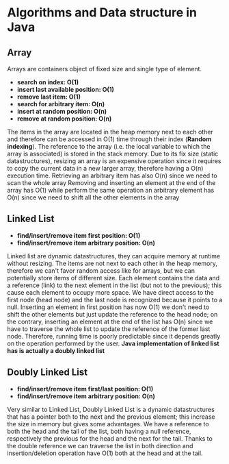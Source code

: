 # Algorithms and Data structure in Java

## Array

Arrays are containers object of fixed size and single type of element.

* **search on index: O(1)**
* **insert last available position: O(1)**
* **remove last item: O(1)**
* **search for arbitrary item: O(n)**
* **insert at random position: O(n)**
* **remove at random position: O(n)**

The items in the array are located in the heap memory next to each other and therefore can be accessed in O(1)
time through their index (**Random indexing**). The reference to the array (i.e. the local variable to which the array
is associated) is stored in the stack memory. Due to its fix size (static datastructures), resizing an array is an
expensive operation since it
requires to copy the current data in a new larger array, therefore having a O(n) execution
time. Retrieving an arbitrary item has also O(n) since we need to scan the whole
array Removing and inserting an element at the end of the array has O(1) while perform the same operation an arbitrary
element has O(n) since we need to shift all the other elements in the array

## Linked List

* **find/insert/remove item first position: O(1)**
* **find/insert/remove item arbitrary position: O(n)**

Linked list are dynamic datastructures, they can acquire memory at runtime without resizing.
The items are not next to each other in the heap memory, therefore we can't favor random access like
for arrays, but we can potentially store items of different size. Each element contains the data and a reference (link)
to the next element in the list (but not to the previous);
this cause each element to occupy more space. We have direct access to the first node (head node) and the last node is
recognized
because it points to a null. Inserting an element in first position has now O(1) we don't need to shift the other
elements but just update the reference to the head node; on the contrary, inserting an element at the end of the list
has O(n) since we have to traverse the whole list to update the reference of the former last node. Therefore, running
time is poorly predictable since it depends greatly on the operation performed by the user.
**Java implementation of linked list has is actually a doubly linked list**

## Doubly Linked List

* **find/insert/remove item first/last position: O(1)**
* **find/insert/remove item arbitrary position: O(n)**

Very similar to Linked List, Doubly Linked List is a dynamic datastructures that has a pointer both to the next and the
previous element; this increase the size in memory but gives some advantages. We have a reference to both the head and
the tail of the list, both having a null reference, respectively the previous for the head and the next for the tail.
Thanks to the double reference we can traverse the list in both direction and insertion/deletion operation have O(1)
both at the head and at the tail.